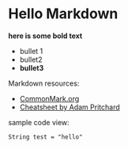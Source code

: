 # Hello Markdown

**here is some bold text**

* bullet 1
* bullet2 
* **bullet3**

Markdown resources:
* [CommonMark.org](http://commonmark.org/help/)
* [Cheatsheet by Adam Pritchard](https://github.com/adam-p/markdown-here/wiki/Markdown-Cheatsheet)


sample code view:


`String test = "hello"`
